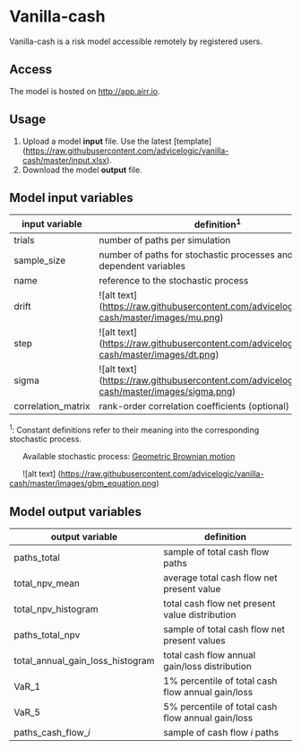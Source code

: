 # Vanilla-cash

Vanilla-cash is a risk model accessible remotely by registered users.

## Access

The model is hosted on http://app.airr.io.

## Usage

1. Upload a model **input** file. Use the latest [template] (https://raw.githubusercontent.com/advicelogic/vanilla-cash/master/input.xlsx).
2. Download the model **output** file.

## Model input variables

| input variable | definition<sup>1</sup> |
| -------------- |------------------------|
| trials | number of paths per simulation |
| sample_size | number of paths for stochastic processes and dependent variables |
| name | reference to the stochastic process |
| drift | ![alt text] (https://raw.githubusercontent.com/advicelogic/vanilla-cash/master/images/mu.png) |
| step | ![alt text] (https://raw.githubusercontent.com/advicelogic/vanilla-cash/master/images/dt.png) |
| sigma | ![alt text] (https://raw.githubusercontent.com/advicelogic/vanilla-cash/master/images/sigma.png) |
| correlation_matrix | rank-order correlation coefficients (optional) |
<sup>1</sup>: Constant definitions refer to their meaning into the corresponding
stochastic process.


&nbsp;&nbsp;&nbsp;&nbsp;&nbsp;&nbsp;Available stochastic process: [Geometric Brownian motion](https://en.wikipedia.org/wiki/Geometric_Brownian_motion)

&nbsp;&nbsp;&nbsp;&nbsp;&nbsp;&nbsp;![alt text] (https://raw.githubusercontent.com/advicelogic/vanilla-cash/master/images/gbm_equation.png)
## Model output variables

| output variable | definition |
| -------------- |------------------------|
| paths_total | sample of total cash flow paths|
| total_npv_mean | average total cash flow net present value |
| total_npv_histogram | total cash flow net present value distribution |
| paths_total_npv | sample of total cash flow  net present values |
| total_annual_gain_loss_histogram | total cash flow annual gain/loss distribution |
| VaR_1 | 1% percentile of total cash flow annual gain/loss |
| VaR_5 | 5% percentile of total cash flow annual gain/loss |
| paths_cash_flow_*i* | sample of cash flow *i* paths |
